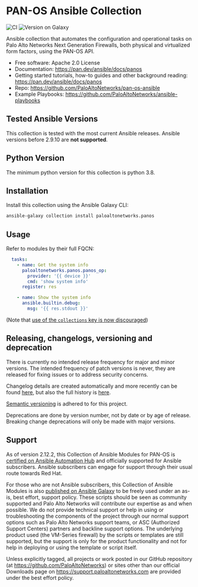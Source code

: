 PAN-OS Ansible Collection
=========================

![CI](https://github.com/PaloAltoNetworks/pan-os-ansible/workflows/CI/badge.svg?branch=develop)
![Version on Galaxy](https://img.shields.io/badge/dynamic/json?style=flat&label=Ansible+Galaxy+Latest+Version&prefix=v&url=https://galaxy.ansible.com/api/v3/plugin/ansible/content/published/collections/index/paloaltonetworks/panos/&query=highest_version.version)

Ansible collection that automates the configuration and operational tasks on
Palo Alto Networks Next Generation Firewalls, both physical and virtualized form
factors, using the PAN-OS API.

-   Free software: Apache 2.0 License
-   Documentation:
    <https://pan.dev/ansible/docs/panos>
-   Getting started tutorials, how-to guides and other background reading:
    <https://pan.dev/ansible/docs/panos>
-   Repo:
    <https://github.com/PaloAltoNetworks/pan-os-ansible>
-   Example Playbooks:
    <https://github.com/PaloAltoNetworks/ansible-playbooks>

Tested Ansible Versions
-----------------------

This collection is tested with the most current Ansible releases.  Ansible versions
before 2.9.10 are **not supported**.

Python Version
--------------

The minimum python version for this collection is python 3.8.

Installation
------------

Install this collection using the Ansible Galaxy CLI:

```bash
ansible-galaxy collection install paloaltonetworks.panos
```

Usage
-----

Refer to modules by their full FQCN:

```yaml
  tasks:
    - name: Get the system info
      paloaltonetworks.panos.panos_op:
        provider: '{{ device }}'
        cmd: 'show system info'
      register: res

    - name: Show the system info
      ansible.builtin.debug:
        msg: '{{ res.stdout }}'
```
(Note that [use of the `collections` key is now discouraged](https://ansible-lint.readthedocs.io/rules/fqcn/))

Releasing, changelogs, versioning and deprecation
-------------------------------------------------
There is currently no intended release frequency for major and minor versions. The intended frequency of patch versions is never, they are released for fixing issues or to address security concerns.

Changelog details are created automatically and more recently can be found [here](./CHANGELOG.md), but also the full history is [here](https://github.com/PaloAltoNetworks/pan-os-ansible/releases).

[Semantic versioning](https://semver.org/) is adhered to for this project.

Deprecations are done by version number, not by date or by age of release. Breaking change deprecations will only be made with major versions.

Support
-------

As of version 2.12.2, this Collection of Ansible Modules for PAN-OS is
[certified on Ansible Automation Hub](https://console.redhat.com/ansible/automation-hub/repo/published/paloaltonetworks/panos)
and officially supported for Ansible subscribers. Ansible subscribers can engage
for support through their usual route towards Red Hat.

For those who are not Ansible subscribers, this Collection of Ansible Modules is
also [published on Ansible Galaxy](https://galaxy.ansible.com/ui/repo/published/paloaltonetworks/panos)
to be freely used under an as-is, best effort, support
policy. These scripts should be seen as community supported and Palo
Alto Networks will contribute our expertise as and when possible. We do
not provide technical support or help in using or troubleshooting the
components of the project through our normal support options such as
Palo Alto Networks support teams, or ASC (Authorized Support Centers)
partners and backline support options. The underlying product used (the
VM-Series firewall) by the scripts or templates are still supported, but
the support is only for the product functionality and not for help in
deploying or using the template or script itself.

Unless explicitly tagged, all projects or work posted in our GitHub
repository (at <https://github.com/PaloAltoNetworks>) or sites other
than our official Downloads page on <https://support.paloaltonetworks.com>
are provided under the best effort policy.
